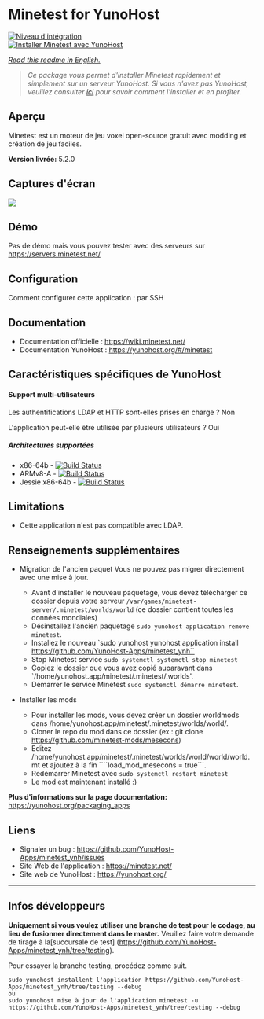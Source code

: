 # Minetest for YunoHost

[![Niveau d'intégration](https://dash.yunohost.org/integration/minetest.svg)](https://dash.yunohost.org/appci/app/minetest)  
[![Installer Minetest avec YunoHost](https://install-app.yunohost.org/install-with-yunohost.png)](https://install-app.yunohost.org/?app=minetest)

*[Read this readme in English.](./README.md)*

> *Ce package vous permet d'installer Minetest rapidement et simplement sur un serveur YunoHost.
Si vous n'avez pas YunoHost, veuillez consulter [ici](https://yunohost.org/#/install) pour savoir comment l'installer et en profiter.*

## Aperçu
Minetest est un moteur de jeu voxel open-source gratuit avec modding et création de jeu faciles.

**Version livrée:** 5.2.0

## Captures d'écran

![](https://www.minetest.net/media/gallery/1.jpg)

## Démo

Pas de démo mais vous pouvez tester avec des serveurs sur https://servers.minetest.net/

## Configuration

Comment configurer cette application : par SSH

## Documentation

 * Documentation officielle : https://wiki.minetest.net/
 * Documentation YunoHost : https://yunohost.org/#/minetest

## Caractéristiques spécifiques de YunoHost

#### Support multi-utilisateurs

Les authentifications LDAP et HTTP sont-elles prises en charge ? Non

L'application peut-elle être utilisée par plusieurs utilisateurs ? Oui

##### Architectures supportées

* x86-64b - [![Build Status](https://ci-apps.yunohost.org/ci/logs/minetest%20%28Community%29.svg)](https://ci-apps.yunohost.org/ci/apps/minetest/)
* ARMv8-A - [![Build Status](https://ci-apps-arm.yunohost.org/ci/logs/minetest%20%28Community%29.svg)](https://ci-apps-arm.yunohost.org/ci/apps/minetest/)
* Jessie x86-64b - [![Build Status](https://ci-stretch.nohost.me/ci/logs/minetest%20%28Community%29.svg)](https://ci-stretch.nohost.me/ci/apps/minetest/)

## Limitations

* Cette application n'est pas compatible avec LDAP.

## Renseignements supplémentaires

* Migration de l'ancien paquet
Vous ne pouvez pas migrer directement avec une mise à jour.
	* Avant d'installer le nouveau paquetage, vous devez télécharger ce dossier depuis votre serveur `/var/games/minetest-server/.minetest/worlds/world` (ce dossier contient toutes les données mondiales)
	* Désinstallez l'ancien paquetage `sudo yunohost application remove minetest`.
	* Installez le nouveau `sudo yunohost yunohost application install https://github.com/YunoHost-Apps/minetest_ynh``
	* Stop Minetest service `sudo systemctl systemctl stop minetest`
	* Copiez le dossier que vous avez copié auparavant dans `/home/yunohost.app/minetest/.minetest/.worlds'.
	* Démarrer le service Minetest `sudo systemctl démarre minetest`.

* Installer les mods
	* Pour installer les mods, vous devez créer un dossier worldmods dans /home/yunohost.app/minetest/.minetest/worlds/world/.
	* Cloner le repo du mod dans ce dossier (ex : git clone https://github.com/minetest-mods/mesecons)
	* Editez /home/yunohost.app/minetest/.minetest/worlds/world/world/world.mt et ajoutez à la fin ````load_mod_mesecons = true```.
	* Redémarrer Minetest avec ```sudo systemctl restart minetest```
	* Le mod est maintenant installé :)


**Plus d'informations sur la page documentation:**
https://yunohost.org/packaging_apps

## Liens

 * Signaler un bug : https://github.com/YunoHost-Apps/minetest_ynh/issues
 * Site Web de l'application : https://minetest.net/
 * Site web de YunoHost : https://yunohost.org/

---

Infos développeurs
----------------

**Uniquement si vous voulez utiliser une branche de test pour le codage, au lieu de fusionner directement dans le master.**
Veuillez faire votre demande de tirage à la[succursale de test] (https://github.com/YunoHost-Apps/minetest_ynh/tree/testing).

Pour essayer la branche testing, procédez comme suit.
```
sudo yunohost installent l'application https://github.com/YunoHost-Apps/minetest_ynh/tree/testing --debug
ou
sudo yunohost mise à jour de l'application minetest -u https://github.com/YunoHost-Apps/minetest_ynh/tree/testing --debug
```